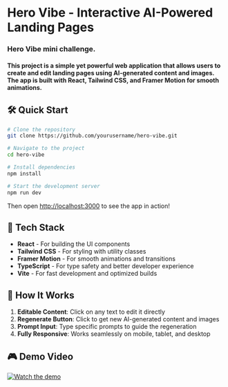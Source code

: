 # Hero Vibe - Interactive AI-Powered Landing Pages

### Hero Vibe mini challenge.
#### This project is a simple yet powerful web application that allows users to create and edit landing pages using AI-generated content and images. The app is built with React, Tailwind CSS, and Framer Motion for smooth animations.  

## 🛠️ Quick Start

```bash
# Clone the repository
git clone https://github.com/yourusername/hero-vibe.git

# Navigate to the project
cd hero-vibe

# Install dependencies
npm install

# Start the development server
npm run dev
```

Then open [http://localhost:3000](http://localhost:3000) to see the app in action!

## 🧰 Tech Stack

- **React** - For building the UI components
- **Tailwind CSS** - For styling with utility classes
- **Framer Motion** - For smooth animations and transitions
- **TypeScript** - For type safety and better developer experience
- **Vite** - For fast development and optimized builds

## 📝 How It Works

1. **Editable Content**: Click on any text to edit it directly
2. **Regenerate Button**: Click to get new AI-generated content and images
3. **Prompt Input**: Type specific prompts to guide the regeneration
4. **Fully Responsive**: Works seamlessly on mobile, tablet, and desktop

## 🎮 Demo Video

[![Watch the demo](https://img.shields.io/badge/WATCH-Demo%20Video-red?style=for-the-badge)](https://drive.google.com/file/d/1ZVuwO4maqJ-mxWgkQkfUCnsBWGQUyGCO/view?usp=sharing)
